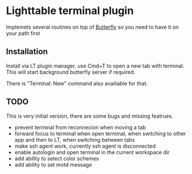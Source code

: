# Lighttable terminal plugin

Implemets several routines on top of [Butterfly](https://github.com/paradoxxxzero/butterfly)
so you need to have it on your path first

## Installation

Install via LT plugin manager, use Cmd+T to open a new tab with terminal. This will start background butterfly server if required.

There is "Terminal: New" command also availiable for that.

## TODO

This is very initial version, there are some bugs and missing featrues.

* prevent terminal from reconnecion when moving a tab
* forward focus to terminal when open terminal, when switching to other app and then to LT, 
  when switching between tabs
* make ssh agent work, currently ssh agent is disconnected 
* enable autologin and open terminal in the current workspace dir
* add ability to select color schemes
* add ability to set motd message
